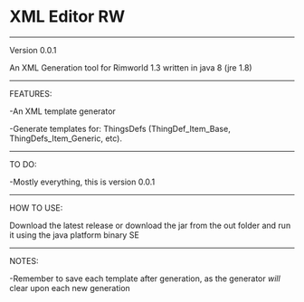 # XML Editor RW
---
Version 0.0.1

An XML Generation tool for Rimworld 1.3 written in java 8 (jre 1.8)
 
---
FEATURES:

-An XML template generator

-Generate templates for: ThingsDefs (ThingDef_Item_Base, ThingDefs_Item_Generic, etc).

---
TO DO:

-Mostly everything, this is version 0.0.1

---
HOW TO USE:

Download the latest release or download the jar from the out folder and run it using the java platform binary SE

---
NOTES:

-Remember to save each template after generation, as the generator *will* clear upon each new generation
